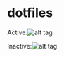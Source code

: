 dotfiles
=========

Active:![alt tag](http://peter.gs/src1.png)

Inactive:![alt tag](http://peter.gs/src2.png)
